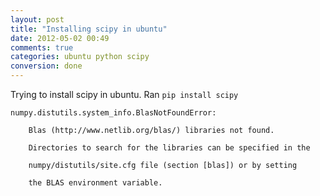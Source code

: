 ```yaml
---
layout: post
title: "Installing scipy in ubuntu"
date: 2012-05-02 00:49
comments: true
categories: ubuntu python scipy
conversion: done
---
```


Trying to install scipy in ubuntu. Ran ``pip install scipy``


```
numpy.distutils.system_info.BlasNotFoundError:

    Blas (http://www.netlib.org/blas/) libraries not found.

    Directories to search for the libraries can be specified in the

    numpy/distutils/site.cfg file (section [blas]) or by setting

    the BLAS environment variable.
```
